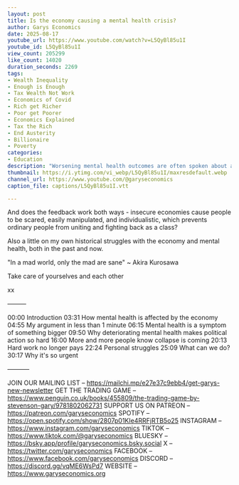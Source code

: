 ```yaml
---
layout: post
title: Is the economy causing a mental health crisis?
author: Garys Economics
date: 2025-08-17
youtube_url: https://www.youtube.com/watch?v=L5QyBl85u1I
youtube_id: L5QyBl85u1I
view_count: 205299
like_count: 14020
duration_seconds: 2269
tags:
- Wealth Inequality
- Enough is Enough
- Tax Wealth Not Work
- Economics of Covid
- Rich get Richer
- Poor get Poorer
- Economics Explained
- Tax the Rich
- End Austerity
- Billionaire
- Poverty
categories:
- Education
description: "Worsening mental health outcomes are often spoken about as if they are the fault of the individual, but is insecure mental health a natural outcome of an insecure economy?"
thumbnail: https://i.ytimg.com/vi_webp/L5QyBl85u1I/maxresdefault.webp
channel_url: https://www.youtube.com/@garyseconomics
caption_file: captions/L5QyBl85u1I.vtt

---
```


And does the feedback work both ways - insecure economies cause people to be scared, easily manipulated, and individualistic, which prevents ordinary people from uniting and fighting back as a class?

Also a little on my own historical struggles with the economy and mental health, both in the past and now.

"In a mad world, only the mad are sane"  ~ Akira Kurosawa

Take care of yourselves and each other

xx

––––––

00:00 Introduction 
03:31 How mental health is affected by the economy 
04:55 My argument in less than 1 minute 
06:15 Mental health is a symptom of something bigger
09:50 Why deteriorating mental health makes political action so hard 
16:00 More and more people know collapse is coming
20:13 Hard work no longer pays
22:24 Personal struggles
25:09 What can we do?
30:17 Why it's so urgent

–––––––

JOIN OUR MAILING LIST – https://mailchi.mp/e27e37c9ebb4/get-garys-new-newsletter
GET THE TRADING GAME – https://www.penguin.co.uk/books/455809/the-trading-game-by-stevenson-gary/9781802062731 
SUPPORT US ON PATREON – https://patreon.com/garyseconomics
SPOTIFY – https://open.spotify.com/show/2807p01KIe4RRFjRTB5o25
INSTAGRAM – https://www.instagram.com/garyseconomics
TIKTOK – https://www.tiktok.com/@garyseconomics
BLUESKY – https://bsky.app/profile/garyseconomics.bsky.social
X – https://twitter.com/garyseconomics
FACEBOOK – https://www.facebook.com/garyseconomics
DISCORD – https://discord.gg/vqME6WsPd7
WEBSITE – https://www.garyseconomics.org
